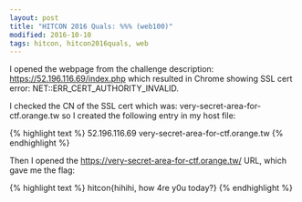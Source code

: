 ```yaml
---
layout: post
title: "HITCON 2016 Quals: %%% (web100)"
modified: 2016-10-10
tags: hitcon, hitcon2016quals, web
---
```


I opened the webpage from the challenge description: https://52.196.116.69/index.php which resulted in Chrome showing SSL cert error: NET::ERR_CERT_AUTHORITY_INVALID.

I checked the CN of the SSL cert which was: very-secret-area-for-ctf.orange.tw so I created the following entry in my host file:

{% highlight text %}
52.196.116.69 very-secret-area-for-ctf.orange.tw
{% endhighlight %}

Then I opened the https://very-secret-area-for-ctf.orange.tw/ URL, which gave me the flag:

{% highlight text %}
hitcon{hihihi, how 4re y0u today?}
{% endhighlight %}